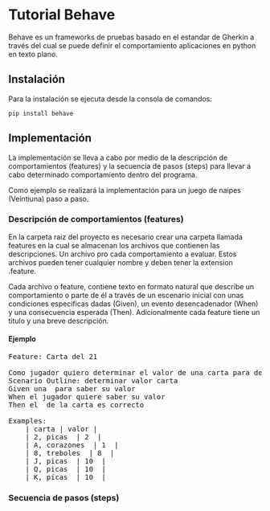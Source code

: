 # Tutorial Behave

Behave es un frameworks de pruebas basado en el estandar de Gherkin a través del cual se puede definir el comportamiento aplicaciones en python en texto plano.

## Instalación
Para la instalación se ejecuta desde la consola de comandos:

`pip install behave`

## Implementación
La implementación se lleva a cabo por medio de la descripción de comportamientos (features) y la secuencia de pasos (steps) para llevar a cabo determinado comportamiento dentro del programa.

Como ejemplo se realizará la implementación para un juego de naipes (Veintiuna) paso a paso.

### Descripción de comportamientos (features)
En la carpeta raiz del proyecto es necesario crear una carpeta llamada features en la cual se almacenan los archivos que contienen las descripciones. Un archivo pro cada comportamiento a evaluar. Estos archivos pueden tener cualquier nombre y deben tener la extension .feature.

Cada archivo o feature, contiene texto en formato natural que describe un comportamiento o parte de él a través de un escenario inicial con unas condiciones especificas dadas (Given), un evento desencadenador (When) y una consecuencia esperada (Then). Adicionalmente cada feature tiene un titulo y una breve descripción.

#### Ejemplo
<pre>
Feature: Carta del 21

Como jugador quiero determinar el valor de una carta para determinar el valor de la mano.
Scenario Outline: determinar valor carta
Given una <carta> para saber su valor
When el jugador quiere saber su valor
Then el <valor> de la carta es correcto

Examples:
    | carta | valor | 
    | 2, picas  | 2  |
    | A, corazones  | 1  |
    | 8, treboles  | 8  |
    | J, picas  | 10  |
    | Q, picas  | 10  |
    | K, picas  | 10  |
</pre>   

### Secuencia de pasos (steps)

